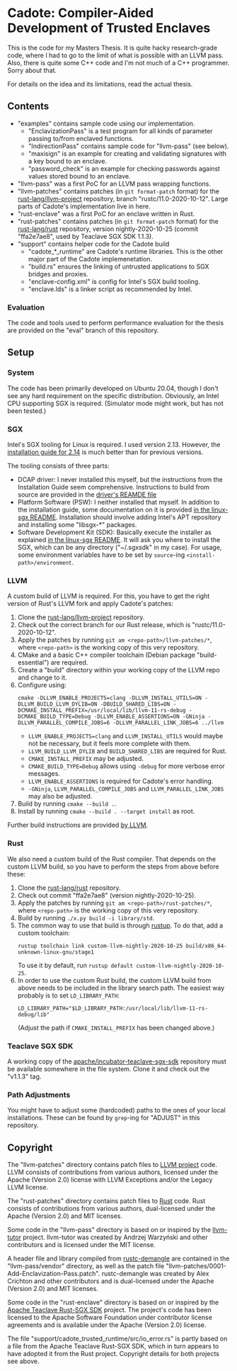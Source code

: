 Cadote: Compiler-Aided Development of Trusted Enclaves
======================================================

This is the code for my Masters Thesis. It is quite hacky research-grade code, where I had to go to the limit of what is possible with an LLVM pass. Also, there is quite some C++ code and I'm not much of a C++ programmer. Sorry about that.

For details on the idea and its limitations, read the actual thesis.

Contents
--------
* "examples" contains sample code using our implementation.
  * "EnclavizationPass" is a test program for all kinds of parameter passing to/from enclaved functions.
  * "IndirectionPass" contains sample code for "llvm-pass" (see below).
  * "maxisign" is an example for creating and validating signatures with a key bound to an enclave.
  * "password_check" is an example for checking passwords against values stored bound to an enclave.
* "llvm-pass" was a first PoC for an LLVM pass wrapping functions.
* "llvm-patches" contains patches (in `git format-patch` format) for the [rust-lang/llvm-project](https://github.com/rust-lang/llvm-project) repository, branch "rustc/11.0-2020-10-12". Large parts of Cadote's implementation live in here.
* "rust-enclave" was a first PoC for an enclave written in Rust.
* "rust-patches" contains patches (in `git format-patch` format) for the [rust-lang/rust](https://github.com/rust-lang/rust) repository, version nightly-2020-10-25 (commit "ffa2e7ae8", used by Teaclave SGX SDK 1.1.3).
* "support" contains helper code for the Cadote build
  * "cadote_\*_runtime" are Cadote's runtime libraries. This is the other major part of the Cadote implemenetation.
  * "build.rs" ensures the linking of untrusted applications to SGX bridges and proxies.
  * "enclave-config.xml" is config for Intel's SGX build tooling.
  * "enclave.lds" is a linker script as recommended by Intel.

### Evaluation
The code and tools used to perform performance evaluation for the thesis are provided on the "eval" branch of this repository.

Setup
-----
### System
The code has been primarily developed on Ubuntu 20.04, though I don't see any hard requirement on the specific distribution.
Obviously, an Intel CPU supporting SGX is required.
(Simulator mode might work, but has not been tested.)

### SGX
Intel's SGX tooling for Linux is required.
I used version 2.13.
However, the [installation guide for 2.14](https://download.01.org/intel-sgx/sgx-linux/2.14/docs/Intel_SGX_SW_Installation_Guide_for_Linux.pdf) is much better than for previous versions.

The tooling consists of three parts:

* DCAP driver: I never installed this myself, but the instructions from the Installation Guide seem comprehensive.
  Instructions to build from source are provided in the [driver's REAMDE file](https://github.com/intel/SGXDataCenterAttestationPrimitives/blob/master/driver/linux/README.md)
* Platform Software (PSW): I neither installed that myself. In addition to the installation guide, some documentation on it is provided [in the linux-sgx README](https://github.com/intel/linux-sgx#install-the-intelr-sgx-psw-1).
  Installation should involve adding Intel's APT repository and installing some "libsgx-\*" packages.
* Software Development Kit (SDK): Basically execute the installer as explained [in the linux-sgx README](https://github.com/intel/linux-sgx#install-the-intelr-sgx-sdk-1).
  It will ask you where to install the SGX, which can be any directory ("~/.sgxsdk" in my case).
  For usage, some environment variables have to be set by `source`-ing `<install-path>/environment`.

### LLVM
A custom build of LLVM is required.
For this, you have to get the right version of Rust's LLVM fork and apply Cadote's patches:

1. Clone the [rust-lang/llvm-project](https://github.com/rust-lang/llvm-project) repository.
2. Check out the correct branch for our Rust release, which is "rustc/11.0-2020-10-12".
3. Apply the patches by running `git am <repo-path>/llvm-patches/*`, where `<repo-path>` is the working copy of this very repository.
4. CMake and a basic C++ compiler toolchain (Debian package "build-essential") are required.
5. Create a "build" directory within your working copy of the LLVM repo and change to it.
6. Configure using:
   ```
   cmake -DLLVM_ENABLE_PROJECTS=clang -DLLVM_INSTALL_UTILS=ON -DLLVM_BUILD_LLVM_DYLIB=ON -DBUILD_SHARED_LIBS=ON -DCMAKE_INSTALL_PREFIX=/usr/local/lib/llvm-11-rs-debug -DCMAKE_BUILD_TYPE=Debug -DLLVM_ENABLE_ASSERTIONS=ON -GNinja -DLLVM_PARALLEL_COMPILE_JOBS=6 -DLLVM_PARALLEL_LINK_JOBS=6 ../llvm
   ```
   * `LLVM_ENABLE_PROJECTS=clang` and `LLVM_INSTALL_UTILS` would maybe not be necessary, but it feels more complete with them.
   * `LLVM_BUILD_LLVM_DYLIB` and `BUILD_SHARED_LIBS` are required for Rust.
   * `CMAKE_INSTALL_PREFIX` may be adjusted.
   * `CMAKE_BUILD_TYPE=Debug` allows using `-debug` for more verbose error messages.
   * `LLVM_ENABLE_ASSERTIONS` is required for Cadote's error handling.
   * `-GNinja`, `LLVM_PARALLEL_COMPILE_JOBS` and `LLVM_PARALLEL_LINK_JOBS` may also be adjusted.
7. Build by running `cmake --build .`.
8. Install by running `cmake --build . --target install` as root.

Further build instructions are provided [by LLVM](https://llvm.org/docs/CMake.html).

### Rust
We also need a custom build of the Rust compiler.
That depends on the custom LLVM build, so you have to perform the steps from above before these:

1. Clone the [rust-lang/rust](https://github.com/rust-lang/rust) repository.
2. Check out commit "ffa2e7ae8" (version nightly-2020-10-25).
3. Apply the patches by running `git am <repo-path>/rust-patches/*`, where `<repo-path>` is the working copy of this very repository.
4. Build by running `./x.py build -i library/std`.
5. The common way to use that build is through [rustup](https://rustup.rs). To do that, add a custom toolchain:
   ```
   rustup toolchain link custom-llvm-nightly-2020-10-25 build/x86_64-unknown-linux-gnu/stage1
   ```
   To use it by default, run `rustup default custom-llvm-nightly-2020-10-25`.
6. In order to use the custom Rust build, the custom LLVM build from above needs to be included in the library search path.
   The easiest way probably is to set `LD_LIBRARY_PATH`:
   ```
   LD_LIBRARY_PATH="$LD_LIBRARY_PATH:/usr/local/lib/llvm-11-rs-debug/lib"
   ```
   (Adjust the path if `CMAKE_INSTALL_PREFIX` has been changed above.)

### Teaclave SGX SDK
A working copy of the [apache/incubator-teaclave-sgx-sdk](https://github.com/apache/incubator-teaclave-sgx-sdk) repository must be available somewhere in the file system.
Clone it and check out the "v1.1.3" tag.

### Path Adjustments
You might have to adjust some (hardcoded) paths to the ones of your local installations. These can be found by `grep`-ing for "ADJUST" in this repository.

Copyright
---------
The "llvm-patches" directory contains patch files to [LLVM project](https://github.com/llvm/llvm-project) code. LLVM consists of contributions from various authors, licensed under the Apache (Version 2.0) license with LLVM Exceptions and/or the Legacy LLVM license.

The "rust-patches" directory contains patch files to [Rust](https://github.com/rust-lang/rust) code. Rust consists of contributions from various authors, dual-licensed under the Apache (Version 2.0) and MIT licenses.

Some code in the "llvm-pass" directory is based on or inspired by the [llvm-tutor](https://github.com/banach-space/llvm-tutor) project. llvm-tutor was created by Andrzej Warzyński and other contributors and is licensed under the MIT license.

A header file and library compiled from [rustc-demangle](https://github.com/alexcrichton/rustc-demangle) are contained in the "llvm-pass/vendor" directory, as well as the patch file "llvm-patches/0001-Add-Enclavization-Pass.patch". rustc-demangle was created by Alex Crichton and other contributors and is dual-licensed under the Apache (Version 2.0) and MIT licenses.

Some code in the "rust-enclave" directory is based on or inspired by the [Apache Teaclave Rust-SGX SDK](https://github.com/apache/incubator-teaclave-sgx-sdk) project. The project's code has been licensed to the Apache Software Foundation under contributor license agreements and is available under the Apache (Version 2.0) license.

The file "support/cadote_trusted_runtime/src/io_error.rs" is partly based on a file from the Apache Teaclave Rust-SGX SDK, which in turn appears to have adopted it from the Rust project. Copyright details for both projects see above.
